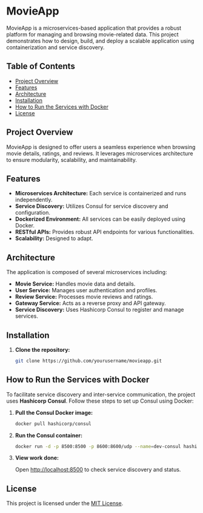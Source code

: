 # MovieApp

MovieApp is a microservices-based application that provides a robust platform for managing and browsing movie-related data. This project demonstrates how to design, build, and deploy a scalable application using containerization and service discovery.

## Table of Contents

- [Project Overview](#project-overview)
- [Features](#features)
- [Architecture](#architecture)
- [Installation](#installation)
- [How to Run the Services with Docker](#how-to-run-the-services-with-docker)
- [License](#license)

## Project Overview

MovieApp is designed to offer users a seamless experience when browsing movie details, ratings, and reviews. It leverages microservices architecture to ensure modularity, scalability, and maintainability.

## Features

- **Microservices Architecture:** Each service is containerized and runs independently.
- **Service Discovery:** Utilizes Consul for service discovery and configuration.
- **Dockerized Environment:** All services can be easily deployed using Docker.
- **RESTful APIs:** Provides robust API endpoints for various functionalities.
- **Scalability:** Designed to adapt.

## Architecture

The application is composed of several microservices including:
- **Movie Service:** Handles movie data and details.
- **User Service:** Manages user authentication and profiles.
- **Review Service:** Processes movie reviews and ratings.
- **Gateway Service:** Acts as a reverse proxy and API gateway.
- **Service Discovery:** Uses Hashicorp Consul to register and manage services.

## Installation

1. **Clone the repository:**

   ```bash
   git clone https://github.com/yourusername/movieapp.git
   ```

## How to Run the Services with Docker

To facilitate service discovery and inter-service communication, the project uses **Hashicorp Consul**. Follow these steps to set up Consul using Docker:

1. **Pull the Consul Docker image:**

   ```bash
   docker pull hashicorp/consul
   ```

2. **Run the Consul container:**

   ```bash
   docker run -d -p 8500:8500 -p 8600:8600/udp --name=dev-consul hashicorp/consul agent -server -ui -node=server-1 -bootstrap-expect=1 -client=0.0.0.0
   ```

3. **View work done:**

   Open [http://localhost:8500](http://localhost:8500) to check service discovery and status.


## License

This project is licensed under the [MIT License](LICENSE).









